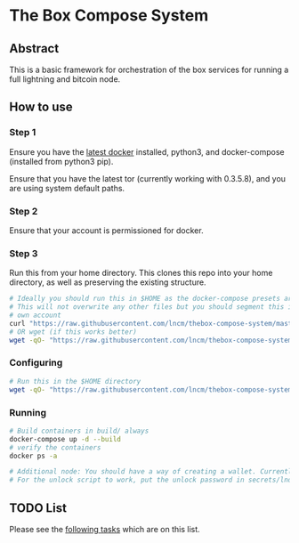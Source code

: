 # The Box Compose System

## Abstract

This is a basic framework for orchestration of the box services for running a full lightning and bitcoin node.

## How to use

### Step 1

Ensure you have the [latest docker](https://docs.docker.com/install/linux/docker-ce/ubuntu/) installed, python3, and docker-compose (installed from python3 pip).

Ensure that you have the latest tor (currently working with 0.3.5.8), and you are using system default paths.

### Step 2

Ensure that your account is permissioned for docker.

### Step 3

Run this from your home directory. This clones this repo into your home directory, as well as preserving the existing structure.

```bash
# Ideally you should run this in $HOME as the docker-compose presets are in home
# This will not overwrite any other files but you should segment this in its 
# own account
curl "https://raw.githubusercontent.com/lncm/thebox-compose-system/master/install-box.sh" | sh
# OR wget (if this works better)
wget -qO- "https://raw.githubusercontent.com/lncm/thebox-compose-system/master/install-box.sh" | sh
```

### Configuring

```bash
# Run this in the $HOME directory
wget -qO- "https://raw.githubusercontent.com/lncm/thebox-compose-system/master/configure-box.sh" | sh
```

### Running

```bash
# Build containers in build/ always
docker-compose up -d --build
# verify the containers
docker ps -a

# Additional node: You should have a way of creating a wallet. Currently this container does not have a create wallet container.
# For the unlock script to work, put the unlock password in secrets/lnd-password.txt
```


## TODO List

Please see the [following tasks](https://github.com/lncm/thebox-compose-system/issues?q=is%3Aissue+is%3Aopen+label%3ATODO) which are on this list.

